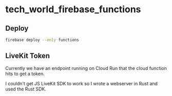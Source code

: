 # tech_world_firebase_functions

## Deploy

```sh
firebase deploy --only functions
```

## LiveKit Token

Currently we have an endpoint running on Cloud Run that the cloud
function hits to get a token.

I couldn't get JS LiveKit SDK to work so I wrote a webserver in Rust
and used the Rust SDK.
